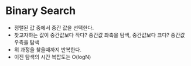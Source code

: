 # Binary Search
* 정렬된 값 중에서 중간 값을 선택한다.   
* 찾고자하는 값이 중간값보다 작다? 중간값 좌측을 탐색, 중간값보다 크다? 중간값 우측을 탐색   
* 위 과정을 찾을때까지 반복한다.   
* 이진 탐색의 시간 복잡도는 O(logN)   
